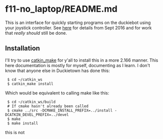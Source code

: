# f11-no_laptop/README.md

This is an interface for quickly starting programs on the duckiebot using your joystick controller. See [here](https://github.com/jogama/6.uap-paper/blob/master/jogama-6uap.pdf) for details from Sept 2016 and for work that *really should* still be done. 

## Installation
I'll try to use [catkin_make](http://wiki.ros.org/catkin/commands/catkin_make) for y'all to install this in a more 2.166 manner. This here documentation is mostly for myself, documenting as I learn. I don't know that anyone else in Duckietown has done this:

	 $ cd ~/catkin_ws
     $ catkin_make install

Which would be equivalent to calling make like this:

     $ cd ~/catkin_ws/build
     # If cmake hasn't already been called
     $ cmake ../src -DCMAKE_INSTALL_PREFIX=../install -DCATKIN_DEVEL_PREFIX=../devel
     $ make
     $ make install
	
this is not
